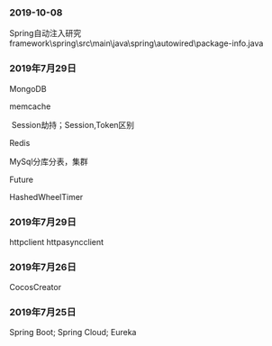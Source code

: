 ### 2019-10-08

Spring自动注入研究 framework\spring\src\main\java\spring\autowired\package-info.java



### 2019年7月29日

MongoDB

memcache

​	Session劫持；Session,Token区别

Redis

MySql分库分表，集群

Future

HashedWheelTimer



### 2019年7月29日

httpclient httpasyncclient



### 2019年7月26日

CocosCreator



### 2019年7月25日

Spring Boot; Spring Cloud; Eureka